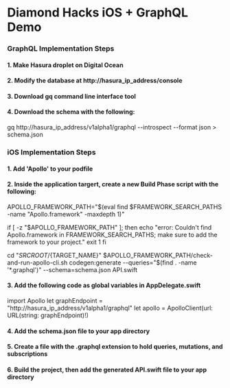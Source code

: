 # Diamond Hacks iOS + GraphQL Demo

### GraphQL Implementation Steps

#### 1. Make Hasura droplet on Digital Ocean
#### 2. Modify the database at http://hasura_ip_address/console
#### 3. Download gq command line interface tool
#### 4. Download the schema with the following:
gq http://hasura_ip_address/v1alpha1/graphql --introspect --format json > schema.json

### iOS Implementation Steps
#### 1. Add 'Apollo' to your podfile
#### 2. Inside the application targert, create a new Build Phase script with the following: 
APOLLO_FRAMEWORK_PATH="$(eval find $FRAMEWORK_SEARCH_PATHS -name "Apollo.framework" -maxdepth 1)"

if [ -z "$APOLLO_FRAMEWORK_PATH" ]; then
echo "error: Couldn't find Apollo.framework in FRAMEWORK_SEARCH_PATHS; make sure to add the framework to your project."
exit 1
fi

cd "${SRCROOT}/${TARGET_NAME}"
$APOLLO_FRAMEWORK_PATH/check-and-run-apollo-cli.sh codegen:generate --queries="$(find . -name '*.graphql')" --schema=schema.json API.swift
#### 3. Add the following code as global variables in AppDelegate.swift
import Apollo
let graphEndpoint = "http://hasura_ip_address/v1alpha1/graphql"
let apollo = ApolloClient(url: URL(string: graphEndpoint)!)
#### 4. Add the schema.json file to your app directory
#### 5. Create a file with the .graphql extension to hold queries, mutations, and subscriptions
#### 6. Build the project, then add the generated API.swift file to your app directory
